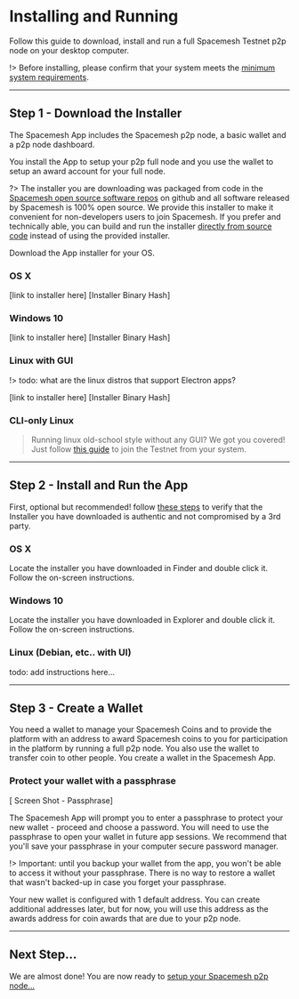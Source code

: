 # Installing and Running

Follow this guide to download, install and run a full Spacemesh Testnet p2p node on your desktop computer.

!> Before installing, please confirm that your system meets the [minimum system requirements](requirements.md).

---

## Step 1 - Download the Installer

The Spacemesh App includes the Spacemesh p2p node, a basic wallet and a p2p node dashboard.

You install the App to setup your p2p full node and you use the wallet to setup an award account for your full node.

?> The installer you are downloading was packaged from code in the [Spacemesh open source software repos](https://github.com/spacemeshos) on github and all software released by Spacemesh is 100% open source. We provide this installer to make it convenient for non-developers users to join Spacemesh. If you prefer and technically able, you can build and run the installer [directly from source code](soruce.md) instead of using the provided installer.

Download the App installer for your OS.

### OS X
[link to installer here]
[Installer Binary Hash]

### Windows 10
[link to installer here]
[Installer Binary Hash]

### Linux with GUI
!> todo: what are the linux distros that support Electron apps?

[link to installer here]
[Installer Binary Hash]

### CLI-only Linux

> Running linux old-school style without any GUI? We got you covered! Just follow [this guide](linux.md) to join the Testnet from your system.

---

## Step 2 - Install and Run the App

First, optional but recommended! follow [these steps](auth.md) to verify that the Installer you have downloaded is authentic and not compromised by a 3rd party.

### OS X
Locate the installer you have downloaded in Finder and double click it. Follow the on-screen instructions.

### Windows 10
Locate the installer you have downloaded in Explorer and double click it. Follow the on-screen instructions.

### Linux (Debian, etc.. with UI)
todo: add instructions here...

---

## Step 3 - Create a Wallet

You need a wallet to manage your Spacemesh Coins and to provide the platform with an address to award Spacemesh coins to you for participation in the platform by running a full p2p node. You also use the wallet to transfer coin to other people. You create a wallet in the Spacemesh App.

### Protect your wallet with a passphrase

[ Screen Shot - Passphrase]

The Spacemesh App will prompt you to enter a passphrase to protect your new wallet - proceed and choose a password. You will need to use the passphrase to open your wallet in future app sessions. We recommend that you'll save your passphrase in your computer secure password manager.

!> Important: until you backup your wallet from the app, you won't be able to access it without your passphrase. There is no way to restore a wallet that wasn't backed-up in case you forget your passphrase.

Your new wallet is configured with 1 default address. You can create additional addresses later, but for now, you will use this address as the awards address for coin awards that are due to your p2p node.

---

## Next Step...

We are almost done! You are now ready to [setup your Spacemesh p2p node...](setup.md)

